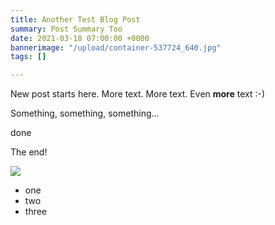 ```yaml
---
title: Another Test Blog Post
summary: Post Summary Too
date: 2021-03-18 07:00:00 +0000
bannerimage: "/upload/container-537724_640.jpg"
tags: []

---
```

<BlogHeader :frontmatter="$frontmatter" />

New post starts here. More text. More text. Even **more** text :-)

Something, something, something...

done

The end!

![](/upload/default-banner.jpg)

* one
* two
* three

<BlogFooter :frontmatter="$frontmatter" />